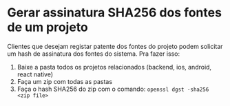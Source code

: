 # Gerar assinatura SHA256 dos fontes de um projeto

Clientes que desejam registar patente dos fontes do projeto podem solicitar um hash de assinatura dos fontes do sistema. Pra fazer isso:

1. Baixe a pasta todos os projetos relacionados (backend, ios, android, react native)
1. Faça um zip com todas as pastas
1. Faça o hash SHA256 do zip com o comando: `openssl dgst -sha256 <zip file>`